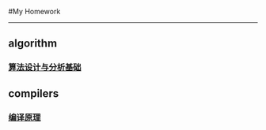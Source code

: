#My Homework
- - -

## algorithm
### [算法设计与分析基础](http://book.douban.com/subject/1968704/)

## compilers
### [编译原理](http://book.douban.com/subject/1239865/)
